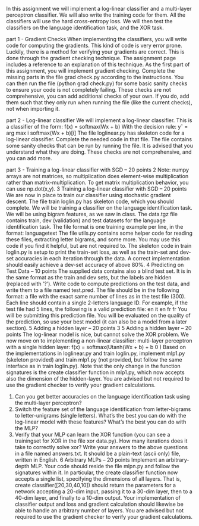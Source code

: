 

In this assignment we will implement a log-linear classifier and a multi-layer
perceptron classifier. We will also write the training code for them. All the
classifiers will use the hard cross-entropy loss.
We will then test the classifiers on the language identification task, and the
XOR task.


part 1 - Gradient Checks
When implementing the classifiers, you will write code for computing the gradients. This kind of code is very error prone. Luckily, there is a method for
verifying your gradients are correct. This is done through the gradient checking
technique. The assignment page includes a reference to an explanation of this
technique.
As the first part of this assignment, you will implement gradient checking.
Complete the missing parts in the file grad check.py according to the instructions.
You can then run the file (python grad check.py) for some basic sanity
checks to ensure your code is not completely failing. These checks are not
comprehensive, you can add additional checks of your own. If you do, add them
such that they only run when running the file (like the current checks), not
when importing it.


part 2 - Log-linear classifier
We will implement a log-linear classifier. This is a classifier of the form:
f(x) = softmax(Wx + b)
With the decision rule:
yˆ = arg max
i
softmax(Wx + b)[i]
The file loglinear.py has skeleton code for a log-linear classifier. Complete
the needed code in that file.
The file contains some sanity checks that can be run by running the file.
It is advised that you understand what they are doing. These checks are not
comprehensive, and you can add more.



part 3 - Training a log-linear classifier with SGD – 20 points 2
Note: numpy arrays are not matrices, so multiplication does element-wise
multiplication rather than matrix-multiplication. To get matrix multiplication
behavior, you can use np.dot(x,y).
3 Training a log-linear classifier with SGD – 20 points
We are now in place to train our classifier using stochastic gradient descent.
The file train loglin.py has skeleton code, which you should complete.
We will be training a classifier on the language identification task. We will
be using bigram features, as we saw in class.
The data.tgz file contains train, dev (validation) and test datasets for the
language identification task. The file format is one training example per line, in
the format:
language<TAB>text
The file utils.py contains some helper code for reading these files, extracting letter bigrams, and some more. You may use this code if you find it helpful,
but are not required to.
The skeleton code in train loglin.py is setup to print the train-set loss, as
well as the train-set and dev-set accuracies in each iteration through the data. A
correct implementation should easily achieve a dev-set accuracy of above 80%.
4 Predicting on Test Data – 10 points
The supplied data contains also a blind test set. It is in the same format as
the train and dev sets, but the labels are hidden (replaced with ’?’). Write
code to compute predictions on the test data, and write them to a file named
test.pred. The file should be in the following format: a file with the exact
same number of lines as in the test file (300). Each line should contain a single
2-letters language ID. For example, if the test file had 5 lines, the following is a
valid prediction file:
en
it
en
fr
fr
You will be submitting this prediction file. You will be evaluated on the
quality of the prediction, so use your best model (it can also be a model from a
later section).
5 Adding a hidden layer – 20 points 3
5 Adding a hidden layer – 20 points
The log-linear model is nice, but cannot solve the XOR problem.
We now move on to implementing a non-linear classifier: multi-layer perceptron with a single hidden layer:
f(x) = softmax(Utanh(Wx + b) + b
0
)
Based on the implementations in loglinear.py and train loglin.py, implement mlp1.py (skeleton provided) and train mlp1.py (not provided, but
follow the same interface as in train loglin.py). Note that the only change in
the function signatures is the create classifier function in mlp1.py, which
now accepts also the dimension of the hidden-layer.
You are advised but not required to use the gradient checker to verify your
gradient calculations.
1. Can you get better accuracies on the language identification task using
the multi-layer perceptron?
2. Switch the feature set of the language identification from letter-bigrams
to letter-unigrams (single letters). What’s the best you can do with the
log-linear model with these features? What’s the best you can do with
the MLP?
3. Verify that your MLP can learn the XOR function (you can see a trainingset for XOR in the file xor data.py). How many iterations does it take
to correctly solve xor?
Write your answers to the above questions in a file named answers.txt. It
should be a plain-text (ascii only) file, written in English.
6 Arbitrary MLPs – 20 points
Implement an arbitrary-depth MLP. Your code should reside the file mlpn.py
and follow the signatures within it. In particular, the create classifier function now accepts a single list, specifying the dimensions of all layers. That is,
create classifier([20,30,40,10]) should return the parameters for a network accepting a 20-dim input, passing it to a 30-dim layer, then to a 40-dim
layer, and finally to a 10-dim output.
Your implementation of classifier output and loss and gradient calculation
should likewise be able to handle an arbitrary number of layers.
You are advised but not required to use the gradient checker to verify your
gradient calculations.
